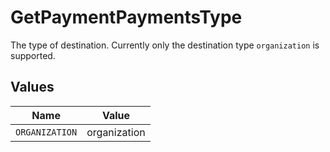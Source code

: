 # GetPaymentPaymentsType

The type of destination. Currently only the destination type `organization` is supported.


## Values

| Name           | Value          |
| -------------- | -------------- |
| `ORGANIZATION` | organization   |